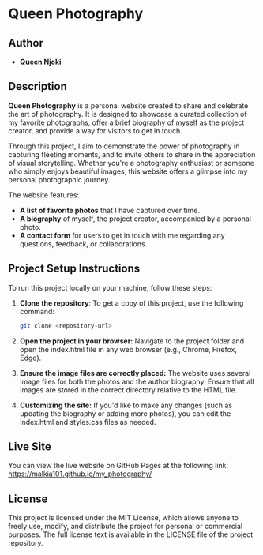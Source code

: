 # Queen Photography

## Author
- **Queen Njoki**

## Description
**Queen Photography** is a personal website created to share and celebrate the art of photography. It is designed to showcase a curated collection of my favorite photographs, offer a brief biography of myself as the project creator, and provide a way for visitors to get in touch.

Through this project, I aim to demonstrate the power of photography in capturing fleeting moments, and to invite others to share in the appreciation of visual storytelling. Whether you're a photography enthusiast or someone who simply enjoys beautiful images, this website offers a glimpse into my personal photographic journey.

The website features:
- **A list of favorite photos** that I have captured over time.
- **A biography** of myself, the project creator, accompanied by a personal photo.
- **A contact form** for users to get in touch with me regarding any questions, feedback, or collaborations.

## Project Setup Instructions
To run this project locally on your machine, follow these steps:

1. **Clone the repository**:
   To get a copy of this project, use the following command:
   ```bash
   git clone <repository-url>

2. **Open the project in your browser:** Navigate to the project folder and open the index.html file in any web browser (e.g., Chrome, Firefox, Edge).
   

3. **Ensure the image files are correctly placed:** The website uses several image files for both the photos and the author biography. Ensure that all images are stored in the correct directory relative to the HTML file.
   
4. **Customizing the site:** If you'd like to make any changes (such as updating the biography or adding more photos), you can edit the index.html and styles.css files as needed.
 

## Live Site
You can view the live website on GitHub Pages at the following link: https://malkia101.github.io/my_photography/

## License
This project is licensed under the MIT License, which allows anyone to freely use, modify, and distribute the project for personal or commercial purposes. The full license text is available in the LICENSE file of the project repository.

     
